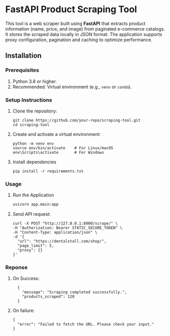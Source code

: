 # **FastAPI Product Scraping Tool**

This tool is a web scraper built using **FastAPI** that extracts product information (name, price, and image) from paginated e-commerce catalogs. It stores the scraped data locally in JSON format. The application supports proxy configuration, pagination and caching to optimize performance.

## **Installation**

### **Prerequisites**

1. Python 3.8 or higher.
2. Recommended: Virtual environment (e.g., `venv` or `conda`).

### **Setup Instructions**

1. Clone the repository:
   ```
   git clone https://github.com/your-repo/scraping-tool.git
   cd scraping-tool
   ```
2. Create and activate a virtual environment:
    ```
    python -m venv env
    source env/bin/activate    # For Linux/macOS
    env\Scripts\activate       # For Windows
    ```
3. Install dependencies
    ```
    pip install -r requirements.txt
    ```


### **Usage**

1. Run the Application
    ```bash
    uvicorn app.main:app
    ```
2. Send API request:
    ```
    curl -X POST "http://127.0.0.1:8000/scrape/" \
    -H "Authorization: Bearer STATIC_SECURE_TOKEN" \
    -H "Content-Type: application/json" \
    -d '{
      "url": "https://dentalstall.com/shop/",
      "page_limit": 5,
      "proxy": {}
    }'
    ```

### **Reponse**

1. On Success:
    ```
      {
        "message": "Scraping completed successfully.",
        "products_scraped": 120
      }
    ```
2. On failure:
    ```
    {
      "error": "Failed to fetch the URL. Please check your input."
    }
    ```

